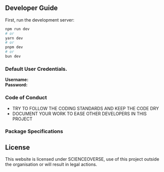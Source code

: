 ## Developer Guide

First, run the development server:

```bash
npm run dev
# or
yarn dev
# or
pnpm dev
# or
bun dev
```

### Default User Credentials.

<b>Username: </b>  <br>
<b>Password: </b>  <br>

### Code of Conduct

- TRY TO FOLLOW THE CODING STANDARDS AND KEEP THE CODE DRY
- DOCUMENT YOUR WORK TO EASE OTHER DEVELOPERS IN THIS PROJECT

### Package Specifications



## License

This website is licensed under SCIENCEOVERSE, use of this project outside the organisation or will result in legal actions.

